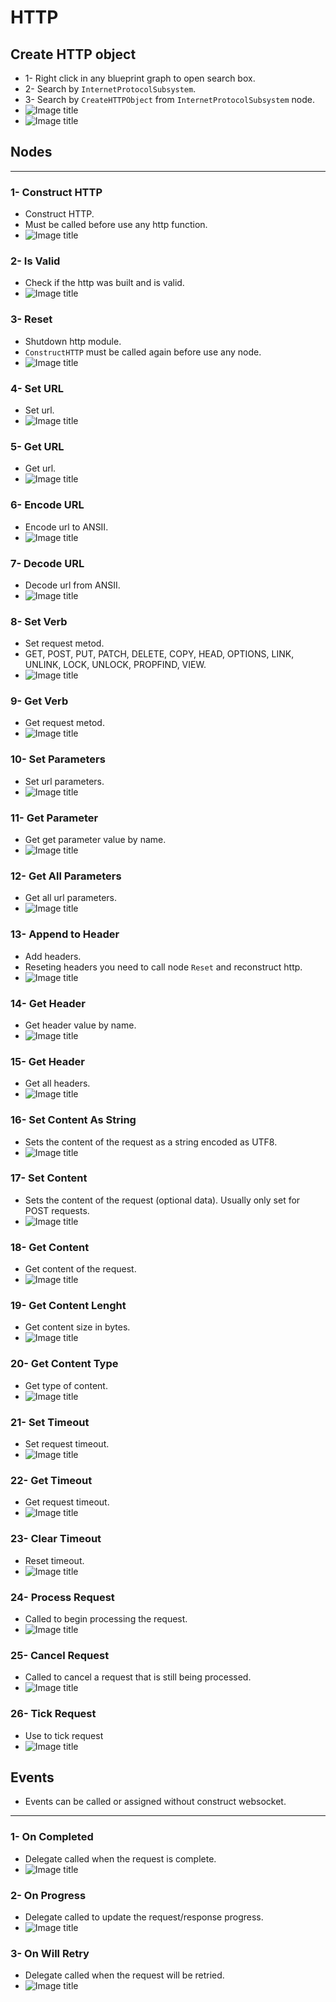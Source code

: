 # HTTP

## Create HTTP object

* 1- Right click in any blueprint graph to open search box.
* 2- Search by `InternetProtocolSubsystem`.
* 3- Search by `CreateHTTPObject` from `InternetProtocolSubsystem` node.
* ![Image title](https://raw.githubusercontent.com/Cesio137/InternetProtocol-Documentation/gh-pages/media/img/2.png)
* ![Image title](https://raw.githubusercontent.com/Cesio137/InternetProtocol-Documentation/gh-pages/media/img/http/1.png)

## Nodes

---

### 1- Construct HTTP

* Construct HTTP.
* Must be called before use any http function.
* ![Image title](https://raw.githubusercontent.com/Cesio137/InternetProtocol-Documentation/gh-pages/media/img/http/2.png)

### 2- Is Valid

* Check if the http was built and is valid.
* ![Image title](https://raw.githubusercontent.com/Cesio137/InternetProtocol-Documentation/gh-pages/media/img/http/3.png)

### 3- Reset

* Shutdown http module.
* `ConstructHTTP` must be called again before use any node.
* ![Image title](https://raw.githubusercontent.com/Cesio137/InternetProtocol-Documentation/gh-pages/media/img/http/4.png)

### 4- Set URL

* Set url.
* ![Image title](https://raw.githubusercontent.com/Cesio137/InternetProtocol-Documentation/gh-pages/media/img/http/5.png)

### 5- Get URL

* Get url.
* ![Image title](https://raw.githubusercontent.com/Cesio137/InternetProtocol-Documentation/gh-pages/media/img/http/6.png)

### 6- Encode URL

* Encode url to ANSII.
* ![Image title](https://raw.githubusercontent.com/Cesio137/InternetProtocol-Documentation/gh-pages/media/img/http/7.png)

### 7- Decode URL

* Decode url from ANSII.
* ![Image title](https://raw.githubusercontent.com/Cesio137/InternetProtocol-Documentation/gh-pages/media/img/http/8.png)

### 8- Set Verb

* Set request metod.
* GET, POST, PUT, PATCH, DELETE, COPY, HEAD, OPTIONS, LINK, UNLINK, LOCK, UNLOCK, PROPFIND, VIEW.
* ![Image title](https://raw.githubusercontent.com/Cesio137/InternetProtocol-Documentation/gh-pages/media/img/http/9.png)

### 9- Get Verb

* Get request metod.
* ![Image title](https://raw.githubusercontent.com/Cesio137/InternetProtocol-Documentation/gh-pages/media/img/http/10.png)

### 10- Set Parameters

* Set url parameters.
* ![Image title](https://raw.githubusercontent.com/Cesio137/InternetProtocol-Documentation/gh-pages/media/img/http/11.png)

### 11- Get Parameter

* Get get parameter value by name.
* ![Image title](https://raw.githubusercontent.com/Cesio137/InternetProtocol-Documentation/gh-pages/media/img/http/12.png)

### 12- Get All Parameters

* Get all url parameters.
* ![Image title](https://raw.githubusercontent.com/Cesio137/InternetProtocol-Documentation/gh-pages/media/img/http/13.png)

### 13- Append to Header

* Add headers.
* Reseting headers you need to call node `Reset` and reconstruct http.
* ![Image title](https://raw.githubusercontent.com/Cesio137/InternetProtocol-Documentation/gh-pages/media/img/http/14.png)

### 14- Get Header

* Get header value by name.
* ![Image title](https://raw.githubusercontent.com/Cesio137/InternetProtocol-Documentation/gh-pages/media/img/http/15.png)

### 15- Get Header

* Get all headers.
* ![Image title](https://raw.githubusercontent.com/Cesio137/InternetProtocol-Documentation/gh-pages/media/img/http/16.png)

### 16- Set Content As String

* Sets the content of the request as a string encoded as UTF8.
* ![Image title](https://raw.githubusercontent.com/Cesio137/InternetProtocol-Documentation/gh-pages/media/img/http/20.png)

### 17- Set Content

* Sets the content of the request (optional data). Usually only set for POST requests.
* ![Image title](https://raw.githubusercontent.com/Cesio137/InternetProtocol-Documentation/gh-pages/media/img/http/17.png)

### 18- Get Content

* Get content of the request. 
* ![Image title](https://raw.githubusercontent.com/Cesio137/InternetProtocol-Documentation/gh-pages/media/img/http/18.png)

### 19- Get Content Lenght

* Get content size in bytes.
* ![Image title](https://raw.githubusercontent.com/Cesio137/InternetProtocol-Documentation/gh-pages/media/img/http/19.png)

### 20- Get Content Type

* Get type of content.
* ![Image title](https://raw.githubusercontent.com/Cesio137/InternetProtocol-Documentation/gh-pages/media/img/http/21.png)

### 21- Set Timeout

* Set request timeout.
* ![Image title](https://raw.githubusercontent.com/Cesio137/InternetProtocol-Documentation/gh-pages/media/img/http/22.png)

### 22- Get Timeout

* Get request timeout.
* ![Image title](https://raw.githubusercontent.com/Cesio137/InternetProtocol-Documentation/gh-pages/media/img/http/24.png)

### 23- Clear Timeout

* Reset timeout.
* ![Image title](https://raw.githubusercontent.com/Cesio137/InternetProtocol-Documentation/gh-pages/media/img/http/23.png)

### 24- Process Request

* Called to begin processing the request.
* ![Image title](https://raw.githubusercontent.com/Cesio137/InternetProtocol-Documentation/gh-pages/media/img/http/25.png)

### 25- Cancel Request

* Called to cancel a request that is still being processed.
* ![Image title](https://raw.githubusercontent.com/Cesio137/InternetProtocol-Documentation/gh-pages/media/img/http/26.png)

### 26- Tick Request

* Use to tick request
* ![Image title](https://raw.githubusercontent.com/Cesio137/InternetProtocol-Documentation/gh-pages/media/img/http/27.png)

## Events

* Events can be called or assigned without construct websocket.

---

### 1- On Completed

* Delegate called when the request is complete.
* ![Image title](https://raw.githubusercontent.com/Cesio137/InternetProtocol-Documentation/gh-pages/media/img/http/28.png)

### 2- On Progress

* Delegate called to update the request/response progress.
* ![Image title](https://raw.githubusercontent.com/Cesio137/InternetProtocol-Documentation/gh-pages/media/img/http/29.png)

### 3- On Will Retry

* Delegate called when the request will be retried.
* ![Image title](https://raw.githubusercontent.com/Cesio137/InternetProtocol-Documentation/gh-pages/media/img/http/30.png)


